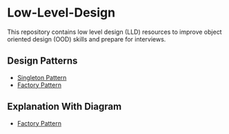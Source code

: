 # Low-Level-Design
This repository contains low level design (LLD) resources to improve object oriented design (OOD) skills and prepare for interviews.

## Design Patterns
- [Singleton Pattern](https://refactoring.guru/design-patterns/singleton)
- [Factory Pattern](https://refactoring.guru/design-patterns/factory-method)


## Explanation With Diagram
- [Factory Pattern](https://excalidraw.com/#json=4tN42TzfTjM9ZjKxsP30b,fq7i5m2rNG6dBT9vOYLX1w)
